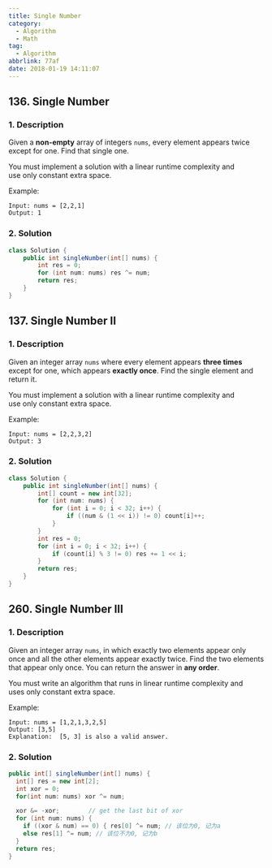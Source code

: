 ```yaml
---
title: Single Number
category:
  - Algorithm
  - Math
tag:
  - Algorithm
abbrlink: 77af
date: 2018-01-19 14:11:07
---
```


## 136. Single Number
### 1. Description
Given a **non-empty** array of integers `nums`, every element appears twice except for one. Find that single one.

You must implement a solution with a linear runtime complexity and use only constant extra space.

Example:
```
Input: nums = [2,2,1]
Output: 1
```

### 2. Solution
```java
class Solution {
    public int singleNumber(int[] nums) {
        int res = 0;
        for (int num: nums) res ^= num;
        return res;
    }
}
```


## 137. Single Number II
### 1. Description
Given an integer array `nums` where every element appears **three times** except for one, which appears **exactly once**. Find the single element and return it.

You must implement a solution with a linear runtime complexity and use only constant extra space.

Example:
```
Input: nums = [2,2,3,2]
Output: 3
```

### 2. Solution
```java
class Solution {
    public int singleNumber(int[] nums) {
        int[] count = new int[32];
        for (int num: nums) {
            for (int i = 0; i < 32; i++) {
                if ((num & (1 << i)) != 0) count[i]++;
            }
        }
        int res = 0;
        for (int i = 0; i < 32; i++) {
            if (count[i] % 3 != 0) res += 1 << i;
        }
        return res;
    }
}
```


## 260. Single Number III
### 1. Description
Given an integer array `nums`, in which exactly two elements appear only once and all the other elements appear exactly twice. Find the two elements that appear only once. You can return the answer in **any order**.

You must write an algorithm that runs in linear runtime complexity and uses only constant extra space.

Example:
```
Input: nums = [1,2,1,3,2,5]
Output: [3,5]
Explanation:  [5, 3] is also a valid answer.
```

### 2. Solution
```java
public int[] singleNumber(int[] nums) {
  int[] res = new int[2];
  int xor = 0;
  for(int num: nums) xor ^= num;

  xor &= -xor;        // get the last bit of xor
  for (int num: nums) {
    if ((xor & num) == 0) { res[0] ^= num; // 该位为0, 记为a
    else res[1] ^= num; // 该位不为0, 记为b
  }
  return res;
}
```
